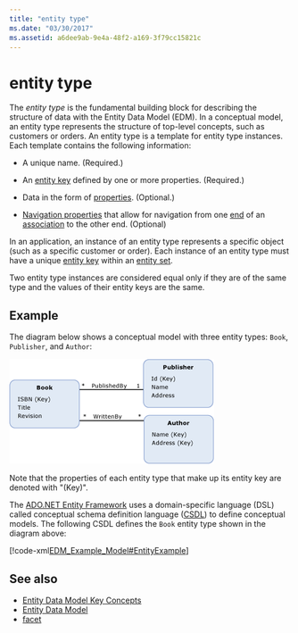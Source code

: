 ```yaml
---
title: "entity type"
ms.date: "03/30/2017"
ms.assetid: a6dee9ab-9e4a-48f2-a169-3f79cc15821c
---
```

# entity type
The *entity type* is the fundamental building block for describing the structure of data with the Entity Data Model (EDM). In a conceptual model, an entity type represents the structure of top-level concepts, such as customers or orders. An entity type is a template for entity type instances. Each template contains the following information:  
  
- A unique name. (Required.)  
  
- An [entity key](entity-key.md) defined by one or more properties. (Required.)  
  
- Data in the form of [properties](property.md). (Optional.)  
  
- [Navigation properties](navigation-property.md) that allow for navigation from one [end](association-end.md) of an [association](association-type.md) to the other end. (Optional)  
  
 In an application, an instance of an entity type represents a specific object (such as a specific customer or order). Each instance of an entity type must have a unique [entity key](entity-key.md) within an [entity set](entity-set.md).  
  
 Two entity type instances are considered equal only if they are of the same type and the values of their entity keys are the same.  
  
## Example  
 The diagram below shows a conceptual model with three entity types: `Book`, `Publisher`, and `Author`:  
  
 ![Example model with three entity types](./media/entity-type/example-model-three-entity-types.gif)  
  
 Note that the properties of each entity type that make up its entity key are denoted with "(Key)".  
  
 The [ADO.NET Entity Framework](./ef/index.md) uses a domain-specific language (DSL) called conceptual schema definition language ([CSDL](/ef/ef6/modeling/designer/advanced/edmx/csdl-spec)) to define conceptual models. The following CSDL defines the `Book` entity type shown in the diagram above:  
  
 [!code-xml[EDM_Example_Model#EntityExample](../../../../samples/snippets/xml/VS_Snippets_Data/edm_example_model/xml/books.edmx#entityexample)]  
  
## See also

- [Entity Data Model Key Concepts](entity-data-model-key-concepts.md)
- [Entity Data Model](entity-data-model.md)
- [facet](facet.md)
